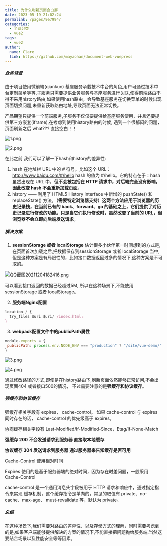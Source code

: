 ```yaml
---
title: 为什么刷新页面会白屏
date: 2023-05-19 21:02:24
permalink: /pages/9e7994/
categories: 
  - 全部分类
  - vue2
tags: 
  - vue2
author: 
  name: Clare
  link: https://github.com/mayaohan/document-web-vuepress
---
```


##### 业务背景
由于项目使用微前端(qiankun) 基座服务承载技术中台的角色,用户可通过技术中台定制菜单等等,子服务只需要提供业务服务与基座服务进行关联,使得前端路由不得不采用history路由,如果使用hash路由，会导致基座服务在切换菜单的时候出现页面切换问题,未重新获取路由地址,导致页面无法正常切换。

<!-- more -->

产品期望只提供一个前端服务,子服务不仅仅要提供给基座服务使用，并且还要提供第三方嵌套(iframe),在考虑到使用history路由的时候, 遇到一个很郁闷的问题， 页面刷新之后 what??? 直接空白！！

![1.png](https://p6-juejin.byteimg.com/tos-cn-i-k3u1fbpfcp/bed05be3be04488ba68f7c26a8f787ce~tplv-k3u1fbpfcp-watermark.image?)


![2.png](https://p6-juejin.byteimg.com/tos-cn-i-k3u1fbpfcp/25308e70b6804865b235e1631406c1fb~tplv-k3u1fbpfcp-watermark.image?)

在此之前 我们可以了解一下hash和history的差异性:
1. hash 在地址栏 URL 中的 # 符号。比如这个 URL：http://www.baidu.com/#/hello hash 的值为 #/hello。它的特点在于：hash 虽然出现在 URL 中，**但不会被包括在 HTTP 请求中，对后端完全没有影响，因此改变 hash 不会重新加载页面**。
2. history —— 利用了 HTML5 History Interface 中新增的 pushState() 和 replaceState() 方法。**（需要特定浏览器支持）这两个方法应用于浏览器的历史记录栈，在当前已有的 back、forward、go 的基础之上，它们提供了对历史记录进行修改的功能。只是当它们执行修改时，虽然改变了当前的 URL，但浏览器不会立即向后端发送请求**。

##### 解决方案
1. **sessionStorage 或者 localStorage** 
估计很多小伙伴第一时间想到的方式是,在页面首次加载之后,把数据保存到sessionStorage 或者 localStorage 当中, 但是这种方案是有局限性的，比如接口数据返回过多的情况下,这种方案是不可取的。



![QQ截图20211204182416.png](https://p3-juejin.byteimg.com/tos-cn-i-k3u1fbpfcp/8770b3175d2b4fa499ce96abed3592c6~tplv-k3u1fbpfcp-watermark.image?)

可以看到接口返回的数据已经超过5M, 所以在这种场景下,不能使用sessionStorage 或者 localStorage。

2. **服务端Nginx配置**

```js
location / {
  try_files $uri $uri/ /index.html;
}
```
3. **webpack配置文件中的publicPath属性**

```js
module.exports = {
 publicPath: process.env.NODE_ENV === "production" ? "/site/vue-demo/" : "/",  //路径从 "./" 修改成  "/"
}
```


![3.png](https://p3-juejin.byteimg.com/tos-cn-i-k3u1fbpfcp/a28c92974f314a54b80b6b0095b05fce~tplv-k3u1fbpfcp-watermark.image?)


![4.png](https://p6-juejin.byteimg.com/tos-cn-i-k3u1fbpfcp/d76a7ef1d00849a2aa4bfafdc1d33461~tplv-k3u1fbpfcp-watermark.image?)

通过修改路径的方式,即使是在history路由下,刷新页面依然能够正常访问,不会出现页面404 或者接口500的情况，
不过需要注意的是**强缓存和协议缓存**。


##### 强缓存和协议缓存
强缓存相关字段有 
expires，
cache-control。
如果 cache-control 与 expires 同时存在的话，
 cache-control 的优先级高于 expires。

协商缓存相关字段有 Last-Modified/If-Modified-Since，Etag/If-None-Match

**强缓存  200 不会发送请求到服务器 直接取本地缓存**

**协议缓存  304  发送请求到服务器 通过服务器来告知缓存是否可用**


Cache-Control 使用相对时间

Expires 使用的是基于服务器端的绝对时间，因为存在时差问题，一般采用 Cache-Control


cache-control 是一个通用消息头字段被用于 HTTP 请求和响应中，通过指定指令来实现 缓存机制，这个缓存指令是单向的，常见的取值有 private、no-cache、max-age、 must-revalidate 等，默认为 private。

##### 总结
在这种场景下,我们需要对路由的差异性、以及存储方式的理解，同时需要考虑到的是,如果客户端能够提供解决的方案的情况下,不能直接把问题抛给服务端,当然这要结合场景以及性能安全等等因素。





